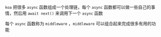`koa` 把很多 `async` 函数组成一个处理链，每个 `async` 函数都可以做一些自己的事情，然后用 `await next()` 来调用下一个 `async` 函数

每个 `async` 函数称为 `middleware` ，`middleware` 可以组合起来完成很多有用的功能


